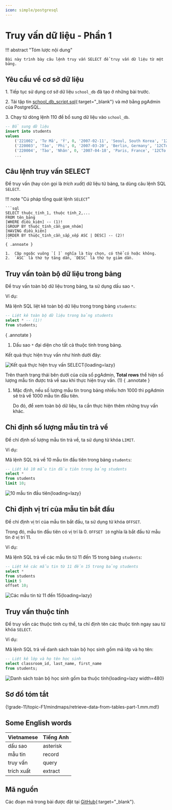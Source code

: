 ```yaml
---
icon: simple/postgresql
---
```


# Truy vấn dữ liệu - Phần 1

!!! abstract "Tóm lược nội dung"

    Bài này trình bày câu lệnh truy vấn SELECT để truy vấn dữ liệu từ một bảng.

## Yêu cầu về cơ sở dữ liệu

1\. Tiếp tục sử dụng cơ sở dữ liệu `school_db` đã tạo ở những bài trước.

2\. Tải tập tin [school_db_script.sql](https://github.com/vtchitruong/gdpt-2018/blob/main/grade-11/topic-f1/school_db_script.sql){:target="_blank"} và mở bằng pgAdmin của PostgreSQL.

3\. Chạy từ dòng lệnh 110 để bổ sung dữ liệu vào `school_db`.

```sql linenums="109"
-- Bổ sung dữ liệu
insert into students
values
	('221002', 'Tư Mã', 'Ý', 0, '2007-02-11', 'Seoul, South Korea', '12CTo'),
	('220003', 'Tào', 'Phi', 0, '2007-03-20', 'Berlin, Germany', '12CTo'),
	('220004', 'Tào', 'Nhân', 0, '2007-04-18', 'Paris, France', '12CTo'),
    ...
```

## Câu lệnh truy vấn SELECT

Để truy vấn (hay còn gọi là *trích xuất*) dữ liệu từ bảng, ta dùng câu lệnh SQL `SELECT`.

!!! note "Cú pháp tổng quát lệnh `SELECT`"

    ```sql
    SELECT thuộc_tính_1, thuộc tính_2,...
    FROM tên_bảng
    [WHERE điều_kiện] -- (1)!
    [GROUP BY thuộc_tính_cần_gom_nhóm]
    [HAVING điều_kiện]
    [ORDER BY thuộc_tính_cần_sắp_xếp ASC | DESC] -- (2)!
    ```
    { .annoate }

    1.  Cặp ngoặc vuông `[ ]` nghĩa là tùy chọn, có thể có hoặc không.
    2.  `ASC` là thứ tự tăng dần, `DESC` là thứ tự giảm dần.

## Truy vấn toàn bộ dữ liệu trong bảng

Để truy vấn toàn bộ dữ liệu trong bảng, ta sử dụng dấu sao `*`.

Ví dụ:

Mã lệnh SQL liệt kê toàn bộ dữ liệu trong trong bảng `students`:

```sql linenums="1"
-- Liệt kê toàn bộ dữ liệu trong bảng students
select * -- (1)!
from students;
```
{ .annotate }

1.  Dấu sao `*` đại diện cho tất cả thuộc tính trong bảng.

Kết quả thực hiện truy vấn như hình dưới đây:

![Kết quả thực hiện truy vấn SELECT](https://api.onedrive.com/v1.0/shares/s!ApQ3j6n6-2wNr6Rbxmizf4b48WH1ZA/root/content){loading=lazy}

Trên thanh trạng thái bên dưới của cửa sổ pgAdmin, **Total rows** thể hiện số lượng mẫu tin được trả về sau khi thực hiện truy vấn. (1)
{ .annotate }

1.  Mặc định, nếu số lượng mẫu tin trong bảng nhiều hơn 1000 thì pgAdmin sẽ trả về 1000 mẫu tin đầu tiên.

    Do đó, để xem toàn bộ dữ liệu, ta cần thực hiện thêm những truy vấn khác.

## Chỉ định số lượng mẫu tin trả về

Để chỉ định số lượng mẫu tin trả về, ta sử dụng từ khóa `LIMIT`.

Ví dụ:

Mã lệnh SQL trả về 10 mẫu tin đầu tiên trong bảng `students`:

```sql linenums="5"
-- Liệt kê 10 mẫu tin đầu tiên trong bảng students
select *
from students
limit 10;
```

![10 mẫu tin đầu tiên](https://api.onedrive.com/v1.0/shares/s!ApQ3j6n6-2wNr6RiI2APSzUGeguIhw/root/content){loading=lazy}

## Chỉ định vị trí của mẫu tin bắt đầu

Để chỉ định vị trí của mẫu tin bắt đầu, ta sử dụng từ khóa `OFFSET`.

Trong đó, mẫu tin đầu tiên có vị trí là 0. `OFFSET 10` nghĩa là bắt đầu từ mẫu tin ở vị trí 11.

Ví dụ:

Mã lệnh SQL trả về các mẫu tin từ 11 đến 15 trong bảng `students`:

```sql linenums="10"
-- Liệt kê các mẫu tin từ 11 đến 15 trong bảng students
select *
from students
limit 5
offset 10;
```

![Các mẫu tin từ 11 đến 15](https://api.onedrive.com/v1.0/shares/s!ApQ3j6n6-2wNr6Ru96gxx0Hc-qI0Kw/root/content){loading=lazy}

## Truy vấn thuộc tính

Để truy vấn các thuộc tính cụ thể, ta chỉ định tên các thuộc tính ngay sau từ khóa `SELECT`.

Ví dụ:

Mã lệnh SQL trả về danh sách toàn bộ học sinh gồm mã lớp và họ tên:

```sql linenums="16"
-- Liệt kê lớp và họ tên học sinh
select classroom_id, last_name, first_name
from students;
```

![Danh sách toàn bộ học sinh gồm ba thuộc tính](https://api.onedrive.com/v1.0/shares/s!ApQ3j6n6-2wNr6R-uP7la19d-zlEzg/root/content){loading=lazy width=480}

## Sơ đồ tóm tắt

{!grade-11/topic-F1/mindmaps/retrieve-data-from-tables-part-1.mm.md!}

## Some English words

| Vietnamese | Tiếng Anh | 
| --- | --- |
| dấu sao | asterisk |
| mẫu tin | record |
| truy vấn | query |
| trích xuất | extract |

## Mã nguồn

Các đoạn mã trong bài được đặt tại [GitHub](https://github.com/vtchitruong/gdpt-2018/blob/main/grade-11/topic-f1/school_db_select_1.sql){:target="_blank"}.
